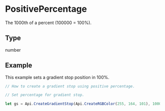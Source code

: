 # PositivePercentage

The 1000th of a percent (100000 = 100%).

## Type

number



## Example

This example sets a gradient stop position in 100%.

```javascript editor-xlsx
// How to create a gradient stop using positive percentage.

// Set percentage for gradient stop.

let gs = Api.CreateGradientStop(Api.CreateRGBColor(255, 164, 101), 100000);
```
